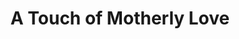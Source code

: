 ---
title: "A Touch of Motherly Love"
url: /stone-mountain/a-touch-of-motherly-love/
shop: Wäscherei
---